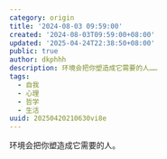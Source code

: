```yaml
---
category: origin
title: '2024-08-03 09:59:00'
created: '2024-08-03T09:59:00+08:00'
updated: '2025-04-24T22:38:50+08:00'
public: true
author: dkphhh
description: 环境会把你塑造成它需要的人……
tags:
  - 自我
  - 心理
  - 哲学
  - 生活
uuid: 20250420210630vi8e
---
```


环境会把你塑造成它需要的人。

